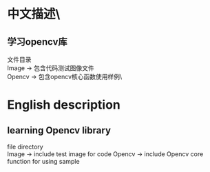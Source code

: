 # 中文描述\
## 学习opencv库
文件目录\
Image -> 包含代码测试图像文件\
Opencv -> 包含opencv核心函数使用样例\

# English description
## learning Opencv library
file directory\
Image -> include test image for code
Opencv -> include Opencv core function for using sample
